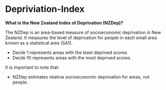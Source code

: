 # Depriviation-Index

**What is the New Zealand Index of Deprivation (NZDep)?**

The NZDep is an area-based measure of socioeconomic deprivation in New Zealand. It measures the level of deprivation for people in each small area known as a statistical area (SA1).

* Decile 1 represents areas with the least deprived scores
* Decile 10 represents areas with the most deprived scores

It is important to note that:

* NZDep estimates relative socioeconomic deprivation for areas, not people.
